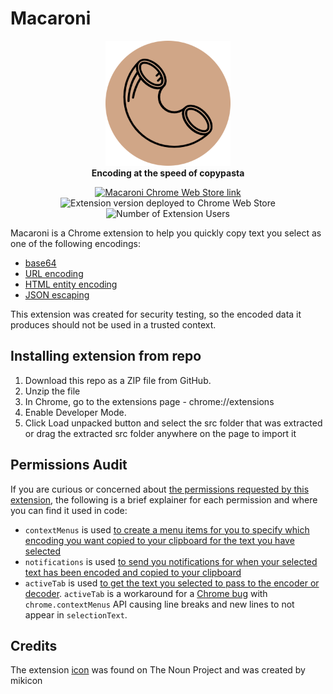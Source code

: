 # Macaroni
<p align=center>
  <img alt="Macaroni Chrome Extension Icon" src="src/assets/icon.png"/ width="200px" height="200px"><br>
  <b>Encoding at the speed of copypasta</b>
</p>

<p align=center>
  <a href="https://chrome.google.com/webstore/detail/macaroni/okpaeidpoafcnohfekdhnfedcaaoajmg"><img alt="Macaroni Chrome Web Store link" src="https://storage.googleapis.com/chrome-gcs-uploader.appspot.com/image/WlD8wC6g8khYWPJUsQceQkhXSlv1/UV4C4ybeBTsZt43U4xis.png"/></a>
  <br>
  <img alt="Extension version deployed to Chrome Web Store" src="https://img.shields.io/chrome-web-store/v/okpaeidpoafcnohfekdhnfedcaaoajmg?label=Chrome%20web%20store%20version%20"/>
  <img alt="Number of Extension Users" src="https://img.shields.io/chrome-web-store/users/okpaeidpoafcnohfekdhnfedcaaoajmg?color=2379C83D"/>
</p>

Macaroni is a Chrome extension to help you quickly copy text you select as one of the following encodings:
  - [base64](https://en.wikipedia.org/wiki/Base64)
  - [URL encoding](https://en.wikipedia.org/wiki/Percent-encoding)
  - [HTML entity encoding](https://en.wikipedia.org/wiki/List_of_XML_and_HTML_character_entity_references)
  - [JSON escaping](https://en.wikipedia.org/wiki/Escape_character#JavaScript)

This extension was created for security testing, so the encoded data it produces should not be used in a trusted context.

## Installing extension from repo
1. Download this repo as a ZIP file from GitHub.
2. Unzip the file
3. In Chrome, go to the extensions page - chrome://extensions
4. Enable Developer Mode.
5. Click Load unpacked button and select the src folder that was extracted or drag the extracted src folder anywhere on the page to import it

## Permissions Audit
If you are curious or concerned about [the permissions requested by this extension](https://github.com/0xedward/macaroni/blob/main/src/manifest.json#L10-L14), the following is a brief explainer for each permission and where you can find it used in code:

- `contextMenus` is used [to create a menu items for you to specify which encoding you want copied to your clipboard for the text you have selected](https://github.com/0xedward/macaroni/blob/main/src/background.js#L4-L26)
- `notifications` is used [to send you notifications for when your selected text has been encoded and copied to your clipboard](https://github.com/0xedward/macaroni/blob/main/src/background.js#L53-L60)
- `activeTab` is used [to get the text you selected to pass to the encoder or decoder](https://github.com/0xedward/macaroni/blob/main/src/background.js#L32-L35). `activeTab` is a workaround for a [Chrome bug](https://bugs.chromium.org/p/chromium/issues/detail?id=116429) with `chrome.contextMenus` API causing line breaks and new lines to not appear in `selectionText`.

## Credits
The extension [icon](https://thenounproject.com/search/?q=macaroni&i=1723765) was found on The Noun Project and was created by mikicon
